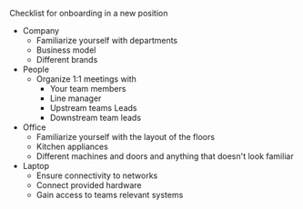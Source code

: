 Checklist for onboarding in a new position

+ Company
  + Familiarize yourself with departments
  + Business model
  + Different brands
+ People
  + Organize 1:1 meetings with
    + Your team members
    + Line manager
    + Upstream teams Leads
    + Downstream team leads
+ Office
  + Familiarize yourself with the layout of the floors
  + Kitchen appliances
  + Different machines and doors and anything that doesn't look familiar
+ Laptop
  + Ensure connectivity to networks
  + Connect provided hardware
  + Gain access  to teams relevant systems